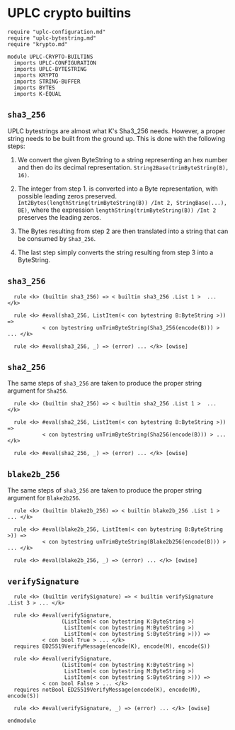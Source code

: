 # UPLC crypto builtins 

```k
require "uplc-configuration.md"
require "uplc-bytestring.md"
require "krypto.md"

module UPLC-CRYPTO-BUILTINS
  imports UPLC-CONFIGURATION
  imports UPLC-BYTESTRING
  imports KRYPTO
  imports STRING-BUFFER
  imports BYTES
  imports K-EQUAL
```

## `sha3_256`

UPLC bytestrings are almost what K's Sha3_256 needs. However, a proper string needs to
be built from the ground up. This is done with the following steps:

1. We convert the given ByteString to a string representing an hex
     number and then do its decimal representation.
     `String2Base(trimByteString(B), 16)`.

2. The integer from step 1. is converted into a Byte representation,
     with possible leading zeros preserved.
     `Int2Bytes(lengthString(trimByteString(B)) /Int 2,
     StringBase(...), BE)`, where the expression
     `lengthString(trimByteString(B)) /Int 2` preserves the leading
     zeros.

3. The Bytes resulting from step 2 are then translated into a string
     that can be consumed by `Sha3_256`.

4. The last step simply converts the string resulting from step 3 into
a ByteString.

## `sha3_256`

```k 
  rule <k> (builtin sha3_256) => < builtin sha3_256 .List 1 >  ... </k>

  rule <k> #eval(sha3_256, ListItem(< con bytestring B:ByteString >)) =>
           < con bytestring unTrimByteString(Sha3_256(encode(B))) > ... </k>

  rule <k> #eval(sha3_256, _) => (error) ... </k> [owise]

```

## `sha2_256`

The same steps of `sha3_256` are taken to produce the proper string argument for `Sha256`.

```k 
  rule <k> (builtin sha2_256) => < builtin sha2_256 .List 1 >  ... </k>

  rule <k> #eval(sha2_256, ListItem(< con bytestring B:ByteString >)) =>
           < con bytestring unTrimByteString(Sha256(encode(B))) > ... </k>

  rule <k> #eval(sha2_256, _) => (error) ... </k> [owise]
```

## `blake2b_256`

The same steps of `sha3_256` are taken to produce the proper string argument for `Blake2b256`.

```k
  rule <k> (builtin blake2b_256) => < builtin blake2b_256 .List 1 > ... </k>

  rule <k> #eval(blake2b_256, ListItem(< con bytestring B:ByteString >)) =>
           < con bytestring unTrimByteString(Blake2b256(encode(B))) > ... </k>

  rule <k> #eval(blake2b_256, _) => (error) ... </k> [owise]
```

## `verifySignature`

```k
  rule <k> (builtin verifySignature) => < builtin verifySignature .List 3 > ... </k>

  rule <k> #eval(verifySignature,
                 (ListItem(< con bytestring K:ByteString >)
                  ListItem(< con bytestring M:ByteString >)
                  ListItem(< con bytestring S:ByteString >))) =>
           < con bool True > ... </k>
  requires ED25519VerifyMessage(encode(K), encode(M), encode(S))

  rule <k> #eval(verifySignature,
                 (ListItem(< con bytestring K:ByteString >)
                  ListItem(< con bytestring M:ByteString >)
                  ListItem(< con bytestring S:ByteString >))) =>
           < con bool False > ... </k>
  requires notBool ED25519VerifyMessage(encode(K), encode(M), encode(S))

  rule <k> #eval(verifySignature, _) => (error) ... </k> [owise]
```

```k
endmodule
``` 